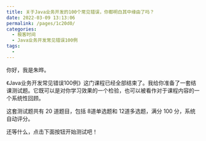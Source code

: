 ```yaml
---
title: 关于Java业务开发的100个常见错误，你都明白其中缘由了吗？
date: 2022-03-09 13:13:06
permalink: /pages/1c20d0/
categories:
  - 极客时间
  - Java业务开发常见错误100例
tags:
  - 
---
```

<p>你好，我是朱晔。</p><p>《Java业务开发常见错误100例》这门课程已经全部结束了。我给你准备了一套结课测试题。它既可以是对你学习效果的一个检验，也可以被看作对于课程内容的一个系统性回顾。</p><p>这套测试题共有 20 道题目，包括 8道单选题和 12道多选题，满分 100 分，系统自动评分。</p><p>还等什么，点击下面按钮开始测试吧！</p><p><a href="http://time.geekbang.org/quiz/intro?act_id=162&exam_id=368"><img src="https://static001.geekbang.org/resource/image/28/a4/28d1be62669b4f3cc01c36466bf811a4.png?wh=1142*201" alt=""></a></p><!-- [[[read_end]]] -->